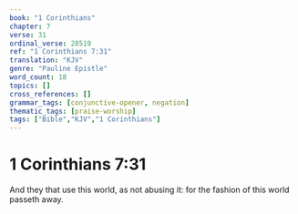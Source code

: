```yaml
---
book: "1 Corinthians"
chapter: 7
verse: 31
ordinal_verse: 28519
ref: "1 Corinthians 7:31"
translation: "KJV"
genre: "Pauline Epistle"
word_count: 18
topics: []
cross_references: []
grammar_tags: [conjunctive-opener, negation]
thematic_tags: [praise-worship]
tags: ["Bible","KJV","1 Corinthians"]
---
```


# 1 Corinthians 7:31

And they that use this world, as not abusing it: for the fashion of this world passeth away.
